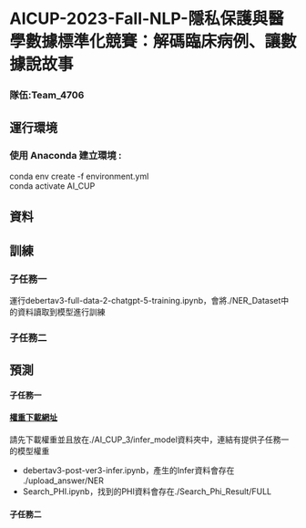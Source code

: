 # AICUP-2023-Fall-NLP-隱私保護與醫學數據標準化競賽：解碼臨床病例、讓數據說故事   
### 隊伍:Team_4706
## 運行環境  
### 使用 Anaconda 建立環境 :
conda env create -f environment.yml  
conda activate AI_CUP  

## 資料  

## 訓練 
### 子任務一
運行debertav3-full-data-2-chatgpt-5-training.ipynb，會將./NER_Dataset中的資料讀取到模型進行訓練
### 子任務二
 
## 預測
#### 子任務一
#### [權重下載網址](https://drive.google.com/drive/folders/1ejU6aEcdF7dcGH85tKRLN4wNgHPahtS0?usp=sharing)  
請先下載權重並且放在./AI_CUP_3/infer_model資料夾中，連結有提供子任務一的模型權重  
- debertav3-post-ver3-infer.ipynb，產生的Infer資料會存在 ./upload_answer/NER
- Search_PHI.ipynb，找到的PHI資料會存在./Search_Phi_Result/FULL
#### 子任務二
